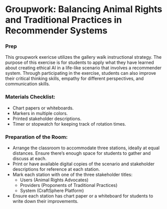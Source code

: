 # Groupwork: Balancing Animal Rights and Traditional Practices in Recommender Systems

### Prep

This groupwork exericse utilizes the gallery walk instructional strategy. The purpose of this exercise is for students to apply what they have learned about creating ethical AI in a life-like scenario that involves a recommender system. Through participating in the exercise, students can also improve their critical thinking skills, empathy for different perspectives, and communication skills.

### Materials Checklist:

* Chart papers or whiteboards.
* Markers in multiple colors.
* Printed stakeholder descriptions.
* Timer or stopwatch for keeping track of rotation times.

### Preparation of the Room:

* Arrange the classroom to accommodate three stations, ideally at equal distances. Ensure there’s enough space for students to gather and discuss at each.
* Print or have available digital copies of the scenario and stakeholder descriptions for reference at each station.
* Mark each station with one of the three stakeholder titles:
  * Users (Animal Rights Advocates)
  * Providers (Proponents of Traditional Practices)
  * System (CraftSphere Platform)
* Ensure each station has chart paper or a whiteboard for students to write down their improvements.
